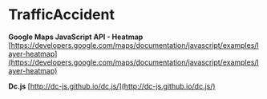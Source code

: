 # TrafficAccident


**Google Maps JavaScript API - Heatmap**
[https://developers.google.com/maps/documentation/javascript/examples/layer-heatmap](https://developers.google.com/maps/documentation/javascript/examples/layer-heatmap)

**Dc.js**
[http://dc-js.github.io/dc.js/](http://dc-js.github.io/dc.js/)